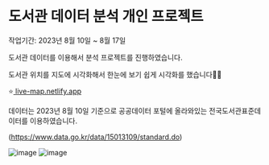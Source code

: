 # 도서관 데이터 분석 개인 프로젝트
작업기간: 2023년 8월 10일 ~ 8월 17일

도서관 데이터를 이용해서 분석 프로젝트를 진행하였습니다.





도서관 위치를 지도에 시각화해서 한눈에 보기 쉽게 시각화를 했습니다🙆‍♂️

⭐[ live-map.netlify.app](https://live-map.netlify.app/)

데이터는 2023년 8월 10일 기준으로 공공데이터 포털에 올라와있는 전국도서관표준데이터를 이용하였습니다.

(https://www.data.go.kr/data/15013109/standard.do)


![image](https://github.com/dev-hw/SeSAC-live_map/assets/97337582/0a4a9a48-e2ce-44ad-81e8-000411dd1388)
![image](https://github.com/dev-hw/SeSAC-live_map/assets/97337582/c38f0281-0b3b-4a12-86e1-d7b548a6a2a1)

